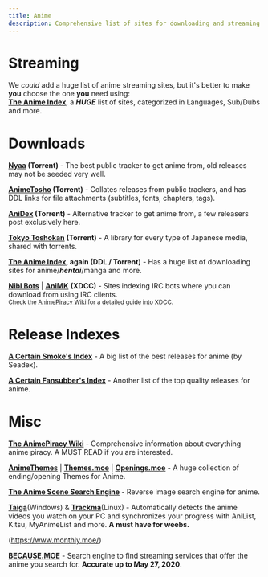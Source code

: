 ```yaml
---
title: Anime
description: Comprehensive list of sites for downloading and streaming anime.
---
```


# Streaming
We *could* add a huge list of anime streaming sites, but it's better to make **you** choose the one **you** need using:  
[**The Anime Index**](https://piracy.moe), a **_HUGE_** list of sites, categorized in Languages, Sub/Dubs and more.

# Downloads

**[Nyaa](https://nyaa.si/) (Torrent)** - The best public tracker to get anime from, old releases may not be seeded very well.

**[AnimeTosho](https://animetosho.org) (Torrent)** - Collates releases from public trackers, and has DDL links for file attachments (subtitles, fonts, chapters, tags).

**[AniDex](https://anidex.info/) (Torrent)** - Alternative tracker to get anime from, a few releasers post exclusively here.

**[Tokyo Toshokan](https://www.tokyotosho.info/?cat=1) (Torrent)** - A library for every type of Japanese media, shared with torrents.

**[The Anime Index](https://piracy.moe/), again (DDL / Torrent)** - Has a huge list of downloading sites for anime/**_hentai_**/manga and more.  

[**Nibl Bots**](https://nibl.co.uk/bots) | [**AniMK**](https://animk.info/xdcc/) **(XDCC)** - Sites indexing IRC bots where you can download from using IRC clients.   
<sub>Check the [AnimePiracy Wiki](https://wiki.piracy.moe/en/tutorials/irc) for a detailed guide into XDCC.</sub>

# Release Indexes

[**A Certain Smoke's Index**](https://releases.moe) - A big list of the best releases for anime (by Seadex).

[**A Certain Fansubber's Index**](https://docs.google.com/spreadsheets/d/1PJYwhjzLNPXV2X1np-S4rdZE4fb7pxp-QbHY1O0jH6Q/htmlview) - Another list of the top quality releases for anime.

# Misc

[**The AnimePiracy Wiki**](https://wiki.piracy.moe/) - Comprehensive information about everything anime piracy. A MUST READ if you are interested.

[**AnimeThemes**](https://staging.animethemes.moe/wiki) | [**Themes.moe**](https://themes.moe) | [**Openings.moe**](https://openings.moe/) - A huge collection of ending/opening Themes for Anime.

[**The Anime Scene Search Engine**](https://trace.moe/) - Reverse image search engine for anime.

[**Taiga**](https://github.com/erengy/taiga)(Windows) & [**Trackma**](https://github.com/z411/trackma/)(Linux) - Automatically detects the anime videos you watch on your PC and synchronizes your progress with AniList, Kitsu, MyAnimeList and more. **A must have for weebs.**

[](https://www.senpai.moe/) (https://www.monthly.moe/)

[**BECAUSE.MOE**](https://because.moe/) - Search engine to find streaming services that offer the anime you search for. **Accurate up to May 27, 2020**.
